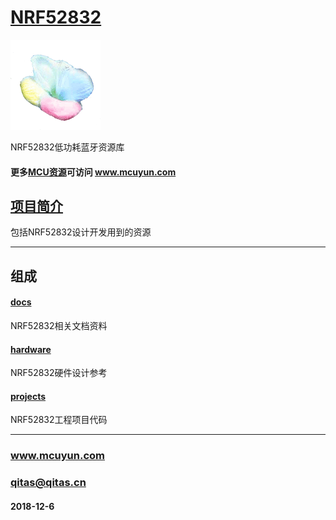 ﻿# [NRF52832](https://github.com/mcuyun/NRF52832) 

[![sites](mcuyun/mcuyun.png)](http://www.mcuyun.com)

NRF52832低功耗蓝牙资源库

#### 更多[MCU资源](https://github.com/mcuyun/whyme)可访问 www.mcuyun.com


## [项目简介](https://github.com/mcuyun/NRF52832/wiki) 

包括NRF52832设计开发用到的资源

---

## 组成

#### [docs](https://github.com/mcuyun/NRF52832/docs) 

NRF52832相关文档资料

#### [hardware](https://github.com/mcuyun/NRF52832/hardware) 

NRF52832硬件设计参考

#### [projects](https://github.com/mcuyun/NRF52832/software) 

NRF52832工程项目代码

---

###  www.mcuyun.com  
###  qitas@qitas.cn
####  2018-12-6
